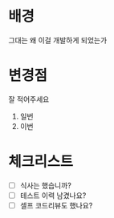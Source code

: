 # 배경
그대는 왜 이걸 개발하게 되었는가


# 변경점
잘 적어주세요
1. 일번
2. 이번


# 체크리스트
- [ ] 식사는 했습니까?
- [ ] 테스트 이력 남겼나요?
- [ ] 셀프 코드리뷰도 했나요?
